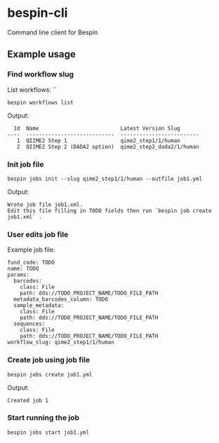 # bespin-cli
Command line client for Bespin


## Example usage

### Find workflow slug
List workflows: ``
```
bespin workflows list
```
Output:
```
  Id  Name                          Latest Version Slug
----  ----------------------------  -------------------------
   1  QIIME2 Step 1                 qime2_step1/1/human
   2  QIIME2 Step 2 (DADA2 option)  qime2_step2_dada2/1/human
```


### Init job file
```
bespin jobs init --slug qime2_step1/1/human --outfile job1.yml
```
Output:
```
Wrote job file job1.xml.
Edit this file filling in TODO fields then run `bespin job create job1.xml` .
```


### User edits job file
Example job file:
```
fund_code: TODO
name: TODO
params:
  barcodes:
    class: File
    path: dds://TODO_PROJECT_NAME/TODO_FILE_PATH
  metadata_barcodes_column: TODO
  sample_metadata:
    class: File
    path: dds://TODO_PROJECT_NAME/TODO_FILE_PATH
  sequences:
    class: File
    path: dds://TODO_PROJECT_NAME/TODO_FILE_PATH
workflow_slug: qime2_step1/1/human
```


### Create job using job file
```
bespin jobs create job1.yml
```
Output:
```
Created job 1
```


### Start running the job
```
bespin jobs start job1.yml
```
